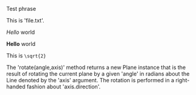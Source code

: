 Test phrase

This is 'file.txt'.

_Hello_ world

__Hello__ world

This is ``\sqrt{2}``

The 'rotate(angle,axis)' method returns a new Plane instance that is
the result of rotating the current plane by a given 'angle' in radians
about the Line denoted by the 'axis' argument. The rotation is
performed in a right-handed fashion about 'axis.direction'.

